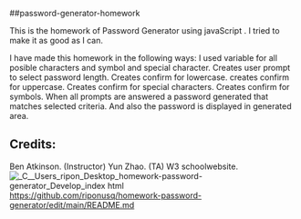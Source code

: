  ##password-generator-homework

This is the homework of Password Generator using javaScript . I tried to make it as good as I can.

I have made this homework in the following ways:
I used variable for all posible characters and symbol and special character.
Creates user prompt to select password length.
Creates confirm for lowercase.
creates confirm for uppercase.
Creates confirm for special characters.
Creates confirm for symbols.
When all prompts are answered a password generated that matches selected criteria.
And also the password is displayed in generated area.

## Credits:

Ben Atkinson. (Instructor)
Yun Zhao. (TA)
W3 schoolwebsite.
![_C__Users_ripon_Desktop_homework-password-generator_Develop_index html](https://user-images.githubusercontent.com/86772467/132698862-69019d6e-8b3a-4591-93b2-67c84acc22d9.png)
https://github.com/riponusq/homework-password-generator/edit/main/README.md
